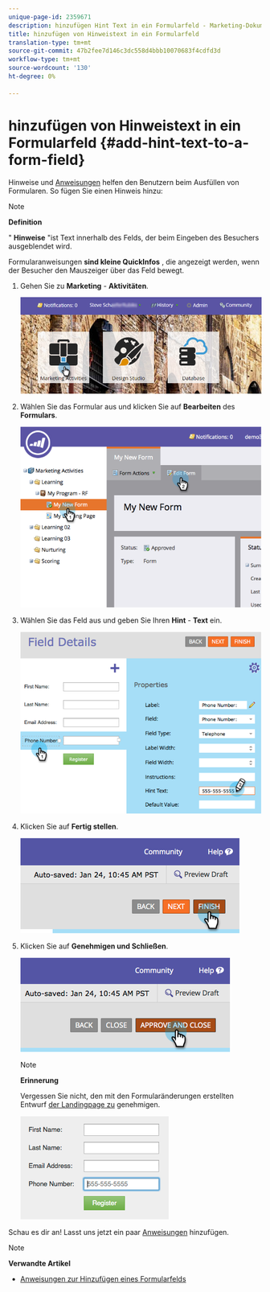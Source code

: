 ```yaml
---
unique-page-id: 2359671
description: hinzufügen Hint Text in ein Formularfeld - Marketing-Dokumente - Produktdokumentation
title: hinzufügen von Hinweistext in ein Formularfeld
translation-type: tm+mt
source-git-commit: 47b2fee7d146c3dc558d4bbb10070683f4cdfd3d
workflow-type: tm+mt
source-wordcount: '130'
ht-degree: 0%

---
```



# hinzufügen von Hinweistext in ein Formularfeld {#add-hint-text-to-a-form-field}

Hinweise und [Anweisungen](add-tooltip-instructions-to-a-form-field.md) helfen den Benutzern beim Ausfüllen von Formularen. So fügen Sie einen Hinweis hinzu:

>[!NOTE]
>
>**Definition**
>
>&quot; **Hinweise** &quot;ist Text innerhalb des Felds, der beim Eingeben des Besuchers ausgeblendet wird.
>
>Formularanweisungen **sind kleine QuickInfos** , die angezeigt werden, wenn der Besucher den Mauszeiger über das Feld bewegt.

1. Gehen Sie zu **Marketing** - **Aktivitäten**.

   ![](assets/login-marketing-activities-5.png)

1. Wählen Sie das Formular aus und klicken Sie auf **Bearbeiten** des **Formulars**.

   ![](assets/image2014-9-15-13-3a54-3a6.png)

1. Wählen Sie das Feld aus und geben Sie Ihren **Hint** - **Text** ein.

   ![](assets/image2014-9-15-13-3a53-3a58.png)

1. Klicken Sie auf **Fertig stellen**.

   ![](assets/image2014-9-15-13-3a53-3a36.png)

1. Klicken Sie auf **Genehmigen und Schließen**.

   ![](assets/image2014-9-15-13-3a53-3a29.png)

   >[!NOTE]
   >
   >**Erinnerung**
   >
   >
   >Vergessen Sie nicht, den mit den Formularänderungen erstellten Entwurf [der Landingpage zu](../../../../product-docs/demand-generation/landing-pages/understanding-landing-pages/approve-unapprove-or-delete-a-landing-page.md) genehmigen.

   ![](assets/image2014-9-15-13-3a53-3a23.png)

Schau es dir an! Lasst uns jetzt ein paar [Anweisungen](add-tooltip-instructions-to-a-form-field.md) hinzufügen.

>[!NOTE]
>
>**Verwandte Artikel**
>
>* [Anweisungen zur Hinzufügen eines Formularfelds](add-tooltip-instructions-to-a-form-field.md)

>



